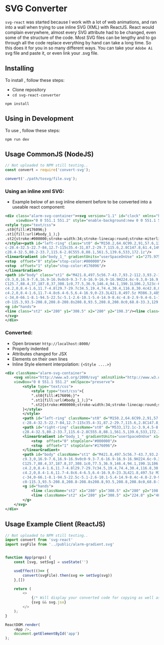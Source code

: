 # SVG Converter

`svg-react` was started because I work with a lot of web animations, and ran into a wall when trying to use inline SVG (XML) with ReactJS. React would complain everywhere, almost every SVG 
attribute had to be changed, even some of the structure of the code. Most SVG files can be lengthy and to go through all the code replace everything by hand can take a long time. So this does it 
for you in so many different ways. You can take your `Adobe Ai` svg file and paste it, or even link your .svg file. 

## Installing <svg-to-react-converter>

To install , follow these steps:
- Clone repository
- `cd svg-react-converter`

```
npm install
```

## Using in Development

To use <svg-converter>, follow these steps:

```
npm run dev
```

## Usage CommonJS (NodeJS)

```js
// Not uploaded to NPM still testing.. 
const convert = require('convert-svg');

convert('./path/tosvg/file.svg');
```

### Using an inline xml SVG:

* Example below of an svg inline element before to be converted into a useable react component:

```xml
<div class="alarm-svg-container"><svg version="1.1" id="clock" xmlns="http://www.w3.org/2000/svg" xmlns:xlink="http://www.w3.org/1999/xlink" x="0px" y="0px"
	 viewBox="0 0 551.1 551.2" style="enable-background:new 0 0 551.1 551.2;" xml:space="preserve">
<style type="text/css">
.st0{fill:#176096;}
.st1{fill:url(#body_1_);}
.st2{stroke:#000000;stroke-width:34;stroke-linecap:round;stroke-miterlimit:10;}
</style><path id="left-ring" class="st0" d="M150.2,64.6C99.2,91,57.6,132.9,31.6,184.1c-4.9-3.4-9.4-7.4-13.5-12
c-28.4-32.5-22.7-84,12.7-115c35.4-31,87.2-29.7,115.6,2.8C147.8,61.4,149,63,150.2,64.6z"/><path id="right-ring" class="st0" d="M533,172.1c-3.9,4.5-8.2,8.3-12.9,11.6c-26.1-51.2-67.9-93.1-119-119.4c1.1-1.5,2.3-3,3.5-4.4
c28.4-32.5,80.2-33.7,115.6-2.8C555.8,88.1,561.5,139.6,533,172.1z"/>
<linearGradient id="body_1_" gradientUnits="userSpaceOnUse" x1="275.9758" y1="551.1533" x2="275.9758" y2="-9.094947e-13">
<stop  offset="0" style="stop-color:#000000"/>
<stop  offset="1" style="stop-color:#176096"/>
</linearGradient>
<path id="body" class="st1" d="M421.8,497.5c56.7-43.7,93.2-112.3,93.2-189.4c0-120.2-88.8-219.7-204.3-236.5V33.8h16.8
c9.3,0,16.9-7.6,16.9-16.9v0c0-9.3-7.6-16.9-16.9-16.9H224.6c-9.3,0-16.9,7.6-16.9,16.9v0c0,9.3,7.6,16.9,16.9,16.9h16.8v37.8
C125.7,88.4,37,187.8,37,308.1c0,77.5,36.9,146.4,94.1,190.1L106.2,523c-6.4,6.4-6.4,16.9,0,23.3c3.2,3.2,7.5,4.8,11.7,4.8
c4.2,0,8.4-1.6,11.7-4.8l29.7-29.7c34.5,19.4,74.4,30.4,116.8,30.4c42.8,0,83-11.2,117.7-31l30.2,30.2c3.2,3.2,7.4,4.8,11.7,4.8
c4.2,0,8.4-1.6,11.7-4.8c6.4-6.5,6.4-16.9,0-23.3L421.8,497.5z M386.3,485.4c-4.8,3-9.8,5.8-14.9,8.5c-28.6,14.7-61.1,23-95.5,23
c-34,0-66.1-8.1-94.5-22.5c-5.1-2.6-10.1-5.4-14.9-8.4c-4.8-2.9-9.4-6.1-13.9-9.4c-51.8-38-85.5-99.3-85.5-168.5
c0-115.3,93.5-208.8,208.8-208.8s208.8,93.5,208.8,208.8c0,68.8-33.3,129.8-84.6,167.8C395.7,479.3,391.1,482.4,386.3,485.4z"/>
<g id="hands">
<line class="st2" x1="280" y1="308.5" x2="280" y2="198.3"/><line class="st2" x1="280" y1="308.5" x2="224.8" y2="403.8"/></g>
</svg>
</div>
```

### Converted: 
  * Open browser ` http://localhost:8000/ `
  * Properly indented
  * Attributes changed for JSX
  * Elements on their own lines 
  * Inline Style element interpolation: `{<Style ....>}`

```xml
<div className="alarm-svg-container">
    <svg xmlns="http://www.w3.org/2000/svg" xmlnsXlink="http://www.w3.org/1999/xlink" x="0px" y="0px"
    viewBox="0 0 551.1 551.2" xmlSpace="preserve">
        <style type="text/css">
            <style type="text/css">{
            ".st0{fill:#176096;}"+
            ".st1{fill:url(#body_1_);}"+
            ".st2{stroke:#000000;stroke-width:34;stroke-linecap:round;stroke-miterlimit:10;}"
        }</style>
        </style>
        <path id="left-ring" className="st0" d="M150.2,64.6C99.2,91,57.6,132.9,31.6,184.1c-4.9-3.4-9.4-7.4-13.5-12
        c-28.4-32.5-22.7-84,12.7-115c35.4-31,87.2-29.7,115.6,2.8C147.8,61.4,149,63,150.2,64.6z"/>
        <path id="right-ring" className="st0" d="M533,172.1c-3.9,4.5-8.2,8.3-12.9,11.6c-26.1-51.2-67.9-93.1-119-119.4c1.1-1.5,2.3-3,3.5-4.4
        c28.4-32.5,80.2-33.7,115.6-2.8C555.8,88.1,561.5,139.6,533,172.1z"/>
        <linearGradient id="body_1_" gradientUnits="userSpaceOnUse" x1="275.9758" y1="551.1533" x2="275.9758" y2="-9.094947e-13">
            <stop  offset="0" stopColor="#000000"/>
            <stop  offset="1" stopColor="#176096"/>
        </linearGradient>
        <path id="body" className="st1" d="M421.8,497.5c56.7-43.7,93.2-112.3,93.2-189.4c0-120.2-88.8-219.7-204.3-236.5V33.8h16.8
        c9.3,0,16.9-7.6,16.9-16.9v0c0-9.3-7.6-16.9-16.9-16.9H224.6c-9.3,0-16.9,7.6-16.9,16.9v0c0,9.3,7.6,16.9,16.9,16.9h16.8v37.8
        C125.7,88.4,37,187.8,37,308.1c0,77.5,36.9,146.4,94.1,190.1L106.2,523c-6.4,6.4-6.4,16.9,0,23.3c3.2,3.2,7.5,4.8,11.7,4.8
        c4.2,0,8.4-1.6,11.7-4.8l29.7-29.7c34.5,19.4,74.4,30.4,116.8,30.4c42.8,0,83-11.2,117.7-31l30.2,30.2c3.2,3.2,7.4,4.8,11.7,4.8
        c4.2,0,8.4-1.6,11.7-4.8c6.4-6.5,6.4-16.9,0-23.3L421.8,497.5z M386.3,485.4c-4.8,3-9.8,5.8-14.9,8.5c-28.6,14.7-61.1,23-95.5,23
        c-34,0-66.1-8.1-94.5-22.5c-5.1-2.6-10.1-5.4-14.9-8.4c-4.8-2.9-9.4-6.1-13.9-9.4c-51.8-38-85.5-99.3-85.5-168.5
        c0-115.3,93.5-208.8,208.8-208.8s208.8,93.5,208.8,208.8c0,68.8-33.3,129.8-84.6,167.8C395.7,479.3,391.1,482.4,386.3,485.4z"/>
        <g id="hands">
            <line className="st2" x1="280" y1="308.5" x2="280" y2="198.3"/>
            <line className="st2" x1="280" y1="308.5" x2="224.8" y2="403.8"/>
        </g>
    </svg>
</div>
```

## Usage Example Client (ReactJS)

```js
// Not uploaded to NPM still testing.. 
import convert from 'svg-react'
import svgFile from '../public/alarm-gradient.svg'


function App(props) {
    const [svg, setSvg] = useState('')

    useEffect(()=> {
        convert(svgFile).then(svg => setSvg(svg))
    },[])

    return (
        <>      
            {/* Will display your converted code for copying as well as your svg */}
            {svg && svg.jsx}
        </>
    );
}

ReactDOM.render(
    <App />,
    document.getElementById('app')
);
```




